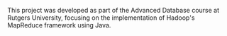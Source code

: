 This project was developed as part of the Advanced Database course at Rutgers University, focusing on the implementation of Hadoop's MapReduce framework using Java.

